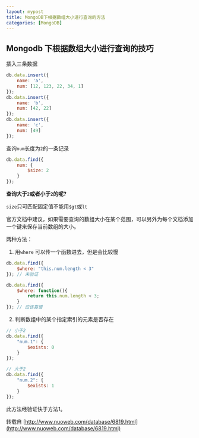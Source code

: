 ```yaml
---
layout: mypost
title: MongoDB下根据数组大小进行查询的方法
categories: [MongoDB]
---
```


## Mongodb 下根据数组大小进行查询的技巧

插入三条数据
```javascript
db.data.insert({
    name: 'a',
    num: [12, 123, 22, 34, 1]
});
db.data.insert({
    name: 'b',
    num: [42, 22]
});
db.data.insert({
    name: 'c',
    num: [49]
});
```
查询`num`长度为`2`的一条记录
```javascript
db.data.find({
    num: {
        $size: 2
    }
});
```
**查询大于`2`或者小于`2`的呢?**

`size`只可匹配固定值不能用`$gt`或`lt`

官方文档中建议，如果需要查询的数组大小在某个范围，可以另外为每个文档添加一个键来保存当前数组的大小。

两种方法：
1. 用`where`
可以传一个函数进去，但是会比较慢
```javascript
db.data.find({
    $where: "this.num.length < 3"
}); // 未验证

db.data.find({
    $where: function(){
        return this.num.length < 3;
    }
}); // 应该靠谱
```
2. 判断数组中的某个指定索引的元素是否存在
```javascript
// 小于2
db.data.find({
    "num.1": {
        $exists: 0
    }
});

// 大于2
db.data.find({
    "num.2": {
        $exists: 1
    }
});
```
此方法经验证快于方法1。

转载自 [http://www.nuoweb.com/database/6819.html](http://www.nuoweb.com/database/6819.html)